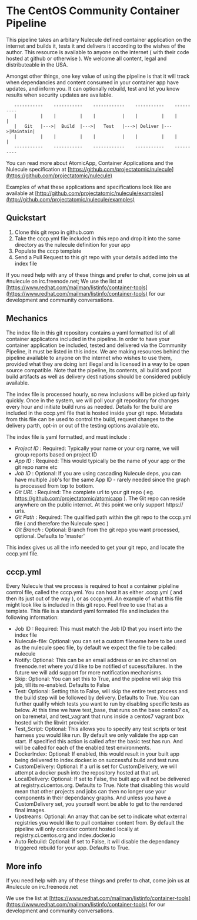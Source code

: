 The CentOS Community Container Pipeline
=======================================

This pipeline takes an arbitary Nulecule defined container application on the internet and builds it, tests it and delivers it according to the wishes of the author. This resource is available to anyone on the internet ( with their code hosted at github or otherwise ). We welcome all content, legal and distributeable in the USA.

Amongst other things, one key value of using the pipeline is that it will track when dependancies and content consumed in your container app have updates, and inform you. It can optionally rebuild, test and let you know results when security updates are available.

       -----------    -----------    ------------    -----------    ----------
       |         |    |         |    |          |    |         |    |        |
       |   Git   |--->|  Build  |--->|   Test   |--->| Deliver |--->|Maintain|
       |         |    |         |    |          |    |         |    |        | 
       -----------    -----------    ------------    -----------    ----------

You can read more about AtomicApp, Container Applications and the Nulecule specification at [https://github.com/projectatomic/nulecule](https://github.com/projectatomic/nulecule)

Examples of what these applications and specifications look like are available at [http://github.com/projectatomic/nulecule/examples](http://github.com/projectatomic/nulecule/examples)

Quickstart
----------

 1. Clone this git repo in github.com
 2. Take the cccp.yml file included in this repo and drop it into the same directory as the nulecule definition for your app
 3. Populate the cccp template
 4. Send a Pull Request to this git repo with your details added into the index file

If you need help with any of these things and prefer to chat, come join us at #nulecule on irc.freenode.net; We use the list at [https://www.redhat.com/mailman/listinfo/container-tools](https://www.redhat.com/mailman/listinfo/container-tools) for our development and community conversations.

Mechanics
---------

The index file in this git repository contains a yaml formatted list of all container applicatons included in the pipeline. In order to have your container application be included, tested and delivered via the Community Pipeline, it must be listed in this index. We are making resources behind the pipeline available to anyone on the internet who wishes to use them, provided what they are doing isnt illegal and is licensed in a way to be open source compatible. Note that the pipeline, its contents, all build and post build artifacts as well as delivery destinations should be considered publicly available.

The index file is processed hourly, so new inclusions will be picked up fairly quickly. Once in the system, we will poll your git repository for changes every hour and initiate build runs as needed. Details for the build are included in the cccp.yml file that is hosted inside your git repo. Metadata from this file can be used to control the build, request changes to the delivery parth, opt-in or out of the testing options available etc.

The index file is yaml formatted, and must include :

 - *Project ID* : Required: Typically your name or your org name, we will group reports based on project ID
 - *App ID* : Required: This would typically be the name of your app or the git repo name etc
 - *Job ID* : Optional: If you are using cascading Nulecule deps, you can have multiple Job's for the same App ID - rarely needed since the graph is processed from top to bottom.
 - *Git URL* : Required: The complete url to your git repo ( eg. https://github.com/projectatomic/atomicapp ). The Git repo can reside anywhere on the public internet. At this point we only support https:// urls.
 - *Git Path* : Required: The qualified path within the git repo to the cccp.yml file ( and therefore the Nulecule spec )
 - *Git Branch* : Optional: Branch from the git repo you want processed, optional. Defaults to 'master'

This index gives us all the info needed to get your git repo, and locate the cccp.yml file.

cccp.yml
--------

Every Nulecule that we process is required to host a container pipleline control file, called the cccp.yml. You can host it as either .cccp.yml ( and then its just out of the way ), or as cccp.yml. An example of what this file might look like is included in this git repo. Feel free to use that as a template. This file is a standard yaml formated file and includes the following information:

 - Job ID : Required: This must match the Job ID that you insert into the index file
 - Nulecule-file: Optional: you can set a custom filename here to be used as the nulecule spec file, by default we expect the file to be called: nulecule
 - Notify: Optional: This can be an email address or an irc channel on freenode.net where you'd like to be notified of sucess/failures. In the future we will add support for more notification mechanisms.
 - Skip: Optional: You can set this to True, and the pipeline will skip this job, till its re-enabled. Defaults to False
 - Test: Optional: Setting this to False, will skip the entire test process and the build step will be followed by delivery. Defaults to True. You can further qualify which tests you want to run by disabling specific tests as below. At this time we have test_base, that runs on the base centos7 os, on baremetal, and test_vagrant that runs inside a centos7 vagrant box hosted with the libvirt provider.
 - Test_Script: Optional: This allows you to specify any test scripts or test harness you would like run. By default we only validate the app can start. If specified this action is called after the basic test has run. And will be called for each of the enabled test environments.
 - DockerIndex: Optional: If enabled, this would result in your built app being delivered to index.docker.io on successful build and test runs
 - CustomDelivery: Optional: If a url is set for CustomDelivery, we will attempt a docker push into the repository hosted at that url. 
 - LocalDelivery: Optional: If set to False, the built app will not be delivered at registry.ci.centos.org. Defaults to True. Note that disabling this would mean that other projects and jobs can then no longer use your components in their dependancy graphs. And unless you have a CustomDelivery set, you yourself wont be able to get to the rendered final images.
 - Upstreams: Optional: An array that can be set to indicate what external registries you would like to pull container content from. By default the pipeline will only consider content hosted locally at registry.ci.centos.org and index.docker.io
 - Auto Rebuild: Optional: If set to False, it will disable the dependancy triggered rebuild for your app. Defaults to True.

More info
---------

If you need help with any of these things and prefer to chat, come join us at #nulecule on irc.freenode.net

We use the list at [https://www.redhat.com/mailman/listinfo/container-tools](https://www.redhat.com/mailman/listinfo/container-tools) for our development and community conversations.
